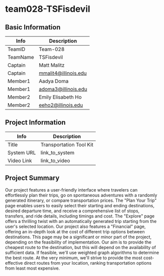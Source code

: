 # team028-TSFisdevil

## Basic Information

|   Info      |        Description     |
| ----------- | ---------------------- |
| TeamID      |        Team-028        |
| TeamName    |       TSFisdevil       |
| Captain     |       Matt Malitz      |
| Captain     | 	mmalit4@illinois.edu | |
| Member1     |       Aadya Doma       |
| Member1     |   adoma3@illinois.edu  |
| Member2     |   Emily Elisabeth Ho   |
| Member2     |   eeho2@illinois.edu   |

## Project Information

|   Info      |        Description     |
| ----------- | ---------------------- |
|  Title      |       Transportation Tool Kit     |
| System URL  |      link_to_system    |
| Video Link  |      link_to_video     |

## Project Summary

Our project features a user-friendly interface where travelers can effortlessly plan their trips, go on spontaneous adventures with a randomly generated itinerary, or compare transportation prices. The "Plan Your Trip" page enables users to easily select their starting and ending destinations, desired departure time, and receive a comprehensive list of stops, transfers, and ride details, including timings and cost. The "Explore" page offers a thrilling twist with an automatically generated trip starting from the user's selected location.
Our project also features a "Financial" page, offering an in-depth look at the cost of different trip options between destinations. This page may be a significant or minor part of the project, depending on the feasibility of implementation. Our aim is to provide the cheapest route to the destination, but this will depend on the availability of sufficient data. If feasible, we'll use weighted graph algorithms to determine the best route. At the very minimum, we'll strive to provide the most cost-effective direct routes from your location, ranking transportation options from least most expensive.

